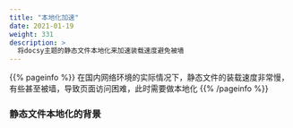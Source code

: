 ```yaml
---
title: "本地化加速"
date: 2021-01-19
weight: 331
description: >
  将docsy主题的静态文件本地化来加速装载速度避免被墙
---
```


{{% pageinfo %}}
在国内网络环境的实际情况下，静态文件的装载速度非常慢，有些甚至被墙，导致页面访问困难，此时需要做本地化
{{% /pageinfo %}}

### 静态文件本地化的背景
